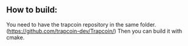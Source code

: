 ## How to build:

You need to have the trapcoin repository in the same folder. (https://github.com/trapcoin-dev/Trapcoin/)
Then you can build it with cmake.
